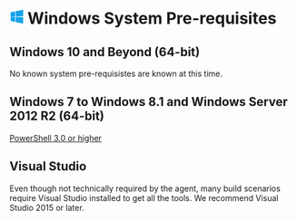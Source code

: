 # ![win](../res/win_med.png) Windows System Pre-requisites

## Windows 10 and Beyond (64-bit)

No known system pre-requisistes are known at this time.

## Windows 7 to Windows 8.1 and Windows Server 2012 R2 (64-bit)

[PowerShell 3.0 or higher](https://msdn.microsoft.com/en-us/powershell/scripting/setup/installing-windows-powershell)

## Visual Studio

Even though not technically required by the agent, many build scenarios require Visual Studio installed to get all the tools.  We recommend Visual Studio 2015 or later.
